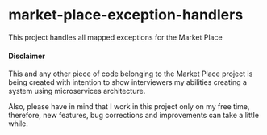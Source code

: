 # market-place-exception-handlers
This project handles all mapped exceptions for the Market Place

#### Disclaimer
This and any other piece of code belonging to the Market Place project is being created with intention to show 
interviewers my abilities creating a system using microservices architecture. 

Also, please have in mind that 
I work in this project only on my free time, therefore, new features, bug corrections and improvements can take 
a little while.